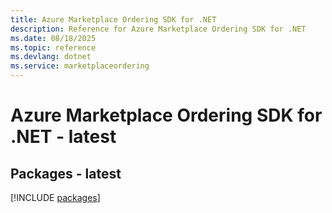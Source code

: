 ```yaml
---
title: Azure Marketplace Ordering SDK for .NET
description: Reference for Azure Marketplace Ordering SDK for .NET
ms.date: 08/18/2025
ms.topic: reference
ms.devlang: dotnet
ms.service: marketplaceordering
---
```

# Azure Marketplace Ordering SDK for .NET - latest
## Packages - latest
[!INCLUDE [packages](marketplace-ordering-index.md)]